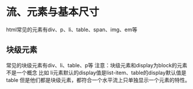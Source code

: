 # 流、元素与基本尺寸
html常见的元素有div、p、li、table、span、img、em等
## 块级元素
常见的块级元素有div、li、table、p等
注意：块级元素和display为block的元素不是一个概念
比如 li元素默认的display值是list-item、table的display默认值是table
但是他们都是块级元素，都符合一个水平流上只单独显示一个元素的特性。
